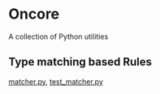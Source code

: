 # Oncore


A collection of Python utilities



## Type matching based Rules

[matcher.py](oncore/matcher.py), [test_matcher.py](oncore/test_matcher.py)


